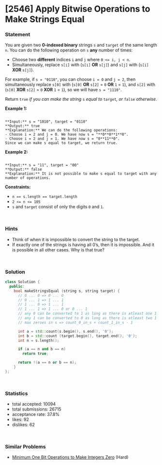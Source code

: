 # [2546] Apply Bitwise Operations to Make Strings Equal



### Statement

You are given two **0-indexed binary** strings `s` and `target` of the same length `n`. You can do the following operation on `s` **any** number of times:

* Choose two **different** indices `i` and `j` where `0 <= i, j < n`.
* Simultaneously, replace `s[i]` with (`s[i]` **OR** `s[j]`) and `s[j]` with (`s[i]` **XOR** `s[j]`).



For example, if `s = "0110"`, you can choose `i = 0` and `j = 2`, then simultaneously replace `s[0]` with (`s[0]` **OR** `s[2]` = `0` **OR** `1` = `1`), and `s[2]` with (`s[0]` **XOR** `s[2]` = `0` **XOR** `1` = `1`), so we will have `s = "1110"`.

Return `true` *if you can make the string* `s` *equal to* `target`*, or* `false` *otherwise*.


**Example 1:**

```

**Input:** s = "1010", target = "0110"
**Output:** true
**Explanation:** We can do the following operations:
- Choose i = 2 and j = 0. We have now s = "**0**0**1**0".
- Choose i = 2 and j = 1. We have now s = "0**11**0".
Since we can make s equal to target, we return true.

```

**Example 2:**

```

**Input:** s = "11", target = "00"
**Output:** false
**Explanation:** It is not possible to make s equal to target with any number of operations.

```

**Constraints:**
* `n == s.length == target.length`
* `2 <= n <= 105`
* `s` and `target` consist of only the digits `0` and `1`.


<br>

### Hints

- Think of when it is impossible to convert the string to the target.
- If exactly one of the strings is having all 0’s, then it is impossible. And it is possible in all other cases. Why is that true?

<br>

### Solution

```cpp
class Solution {
  public:
    bool makeStringsEqual (string s, string target) {
      // 0 ... 0 => 0 ... 0
      // 0 ... 1 => 1 ... 1
      // 1 ... 0 => 1 ... 1
      // 1 ... 1 => 1 ... 0 or 0 ... 1
      // any 0 can be converted to 1 as long as there is atleast one 1
      // any 1 can be converted to 0 as long as there is atleast two 1's
      // max zeroes in s => count_0_in_s + count_1_in_s - 1

      int a = std::count(s.begin(), s.end(), '0');
      int b = std::count (target.begin(), target.end(), '0');
      int n = s.length();

      if (a == n and b == n)
        return true;

      return !(a == n or b == n);
    }
};
```

<br>

### Statistics

- total accepted: 10094
- total submissions: 26715
- acceptance rate: 37.8%
- likes: 92
- dislikes: 62

<br>

### Similar Problems

- [Minimum One Bit Operations to Make Integers Zero](https://leetcode.com/problems/minimum-one-bit-operations-to-make-integers-zero) (Hard)
